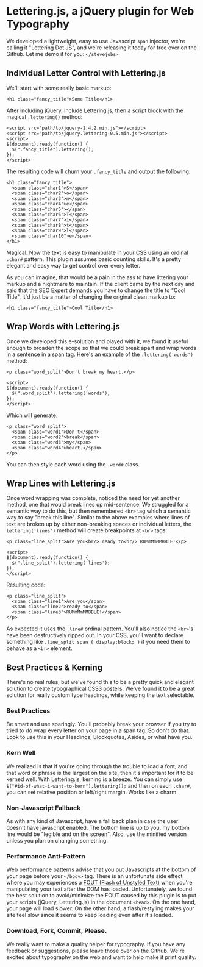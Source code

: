 # Lettering.js, a jQuery plugin for Web Typography
We developed a lightweight, easy to use Javascript `span` injector, we're calling it "Lettering Dot JS", and we're releasing it today for free over on the Github. Let me demo it for you: `</stevejobs>`

## Individual Letter Control with Lettering.js
We'll start with some really basic markup:

	<h1 class="fancy_title">Some Title</h1>

After including jQuery, include Lettering.js, then a script block with the magical `.lettering()` method:
	
	<script src="path/to/jquery-1.4.2.min.js"></script>
	<script src="path/to/jquery.lettering-0.5.min.js"></script>
	<script>
	$(document).ready(function() {
	  $(".fancy_title").lettering();
	});
	</script>
	
The resulting code will churn your `.fancy_title` and output the following:

	<h1 class="fancy_title">
	  <span class="char1">S</span>
	  <span class="char2">o</span>
	  <span class="char3">m</span>
	  <span class="char4">e</span>
	  <span class="char5"></span>
	  <span class="char6">T</span>
	  <span class="char7">i</span>
	  <span class="char8">t</span>
	  <span class="char9">l</span>
	  <span class="char10">e</span>
	</h1>

Magical. Now the text is easy to manipulate in your CSS using an ordinal `.char#` pattern.  This plugin assumes basic counting skills.  It's a pretty elegant and easy way to get control over every letter.

As you can imagine, that would be a pain in the ass to have littering your markup and a nightmare to maintain. If the client came by the next day and said that the SEO Expert demands you have to change the title to "Cool Title", it'd just be a matter of changing the original clean markup to:

	<h1 class="fancy_title">Cool Title</h1>


## Wrap Words with Lettering.js
Once we developed this e-solution and played with it, we found it useful enough to broaden the scope so that we could break apart and wrap words in a sentence in a span tag.
Here's an example of the `.lettering('words')` method:

	<p class="word_split">Don't break my heart.</p>

	<script>
	$(document).ready(function() {
	  $(".word_split").lettering('words');
	});
	</script>

Which will generate:

	<p class="word_split">
	  <span class="word1">Don't</span>
	  <span class="word2">break</span>
	  <span class="word3">my</span>
	  <span class="word4">heart.</span>
	</p>

You can then style each word using the `.word#` class.

## Wrap Lines with Lettering.js
Once word wrapping was complete, noticed the need for yet another method, one that would break lines up mid-sentence.  We struggled for a semantic way to do this, but then remembered `<br>` tag which a semantic way to say "break this line".  Similar to the above examples where lines of text are broken up by either non-breaking spaces or individual letters, the `lettering('lines')` method will create breakpoints at `<br>` tags:

	<p class="line_split">Are you<br/> ready to<br/> RUMmMmMMBBLE!</p>

	<script>
	$(document).ready(function() {
	  $(".line_split").lettering('lines');
	});
	</script>

Resulting code:

	<p class="line_split">
	  <span class="line1">Are you</span>
	  <span class="line2">ready to</span>
	  <span class="line3">RUMmMmMMBBLE!</span>
	</p>

As expected it uses the `.line#` ordinal pattern.  You'll also notice the `<br>`'s have been destructively ripped out.  In your CSS, you'll want to declare something like `.line_split span { display:block; }` if you need them to behave as a `<br>` element.

## Best Practices &amp; Kerning
There's no real rules, but we've found this to be a pretty quick and elegant solution to create typographical CSS3 posters. We've found it to be a great solution for really custom type headings, while keeping the text selectable.

### Best Practices
Be smart and use sparingly. You'll probably break your browser if you try to tried to do wrap every letter on your page in a span tag. So don't do that.  Look to use this in your Headings, Blockquotes, Asides, or what have you.

### Kern Well
We realized is that if you're going through the trouble to load a font, and that word or phrase is the largest on the site, then it's important for it to be kerned well.  With Lettering.js, kerning is a breeze. You can simply use `$("#id-of-what-i-want-to-kern").lettering();` and then on each `.char#`, you can set relative position or left/right margin. Works like a charm.

### Non-Javascript Fallback
As with any kind of Javascript, have a fall back plan in case the user doesn't have javascript enabled.  The bottom line is up to you, my bottom line would be "legible and on the screen". Also, use the minified version unless you plan on changing something.

### Performance Anti-Pattern
Web performance patterns advise that you put Javascripts at the bottom of your page before your `</body>` tag.  There is an unfortunate side effect where you may experiences a [FOUT (Flash of Unstyled Text)](http://paulirish.com/2009/fighting-the-font-face-fout/) when you're manipulating your text after the DOM has loaded.  Unfortunately, we found the best solution to avoid/minimize the FOUT caused by this plugin is to put your scripts (jQuery, Lettering.js) in the document `<head>`. On the one hand, your page will load slower. On the other hand, a flash/restyling makes your site feel slow since it seems to keep loading even after it's loaded.

### Download, Fork, Commit, Please.
We really want to make a quality helper for typography.  If you have any feedback or suggestions, please leave those over on the Github.  We're excited about typography on the web and want to help make it print quality.
